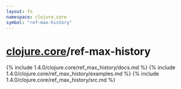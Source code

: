 ```yaml
---
layout: fn
namespace: clojure.core
symbol: "ref-max-history"
---
```


# [clojure.core](../)/ref-max-history

{% include 1.4.0/clojure.core/ref_max_history/docs.md %}
{% include 1.4.0/clojure.core/ref_max_history/examples.md %}
{% include 1.4.0/clojure.core/ref_max_history/src.md %}

